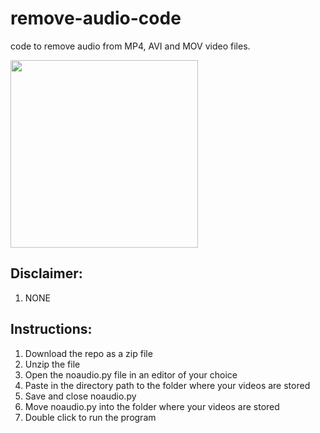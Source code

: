 # remove-audio-code
code to remove audio from MP4, AVI and MOV video files.

<p align="left">
  <img src="https://cdn.iconscout.com/icon/free/png-512/vlc-media-player-2-569258.png" width="300" height="300"/>
</p>

## Disclaimer:
1. NONE

## Instructions:
1. Download the repo as a zip file
2. Unzip the file
3. Open the noaudio.py file in an editor of your choice
4. Paste in the directory path to the folder where your videos are stored
5. Save and close noaudio.py
6. Move noaudio.py into the folder where your videos are stored
7. Double click to run the program
